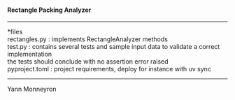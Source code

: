 #### Rectangle Packing Analyzer  
___

*files  
rectangles.py : implements RectangleAnalyzer methods  
test.py : contains several tests and sample input data to validate a correct implementation  
            the tests should conclude with no assertion error raised  
pyproject.toml : project requirements, deploy for instance with uv sync  
___
Yann Monneyron